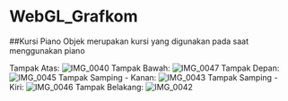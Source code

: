 # WebGL_Grafkom

##Kursi Piano
   Objek merupakan kursi yang digunakan pada saat menggunakan piano
   
 Tampak Atas:
 ![IMG_0040](https://user-images.githubusercontent.com/86004023/210057357-4cb3576c-dae3-467d-8380-4836cea39f25.JPG)
 Tampak Bawah:
![IMG_0047](https://user-images.githubusercontent.com/86004023/210057231-7d290abd-2106-4447-873e-5c83aef8157b.JPG)
 Tampak Depan:
![IMG_0045](https://user-images.githubusercontent.com/86004023/210057260-59681502-9385-41b1-9aae-e7753c7ecb10.JPG)
 Tampak Samping - Kanan:
 ![IMG_0043](https://user-images.githubusercontent.com/86004023/210057306-bccc9b25-cb71-4480-b22c-12f8e67d6239.JPG)
 Tampak Samping - Kiri:
 ![IMG_0046](https://user-images.githubusercontent.com/86004023/210057322-277ea851-eef2-4633-907d-709c0172670b.JPG)
 Tampak Belakang:
![IMG_0042](https://user-images.githubusercontent.com/86004023/210057335-1e228ef3-b209-48aa-96dd-6090e432ff9d.JPG)

